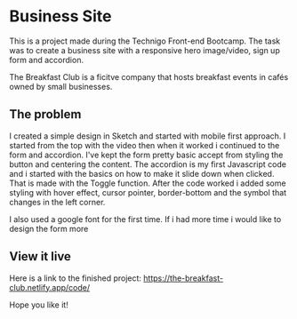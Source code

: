 # Business Site

This is a project made during the Technigo Front-end Bootcamp. 
The task was to create a business site with a responsive hero image/video,
sign up form and accordion.

The Breakfast Club is a ficitve company that hosts breakfast events in cafés owned by small businesses. 


## The problem

I created a simple design in Sketch and started with mobile first approach. 
I started from the top with the video then when it worked i continued to the form and accordion. 
I've kept the form pretty basic accept from styling the button and centering the content. 
The accordion is my first Javascript code and i started with the basics on how to make it slide down when clicked.
That is made with the Toggle function. After the code worked i added some styling with hover effect, cursor pointer,
border-bottom and the symbol that changes in the left corner. 

I also used a google font for the first time. 
If i had more time i would like to design the form more



## View it live
Here is a link to the finished project: 
https://the-breakfast-club.netlify.app/code/

Hope you like it!

